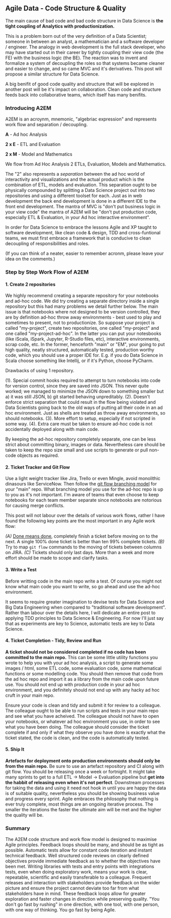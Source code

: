 ## Agile Data - Code Structure & Quality

The main cause of bad code and bad code structure in Data Science is **the tight coupling of Analytics with productionization.**

This is a problem born out of the very definition of a Data Scientist; someone in between an analyst, a mathematician and a software developer / engineer.  The analogy in web development is the full stack developer, who may have started out in their career by tightly coupling their view code (the FE) with the business logic (the BE).  The reaction was to invent and formalize a system of decoupling the roles so that systems became cleaner and easier to change, and so came MVC and it's derivatives.  This post will propose a similar structure for Data Science.

A big benifit of good code quality and structure that will be explored in another post will be it's impact on collaboration.  Clean code and structure feeds back into collaborative teams, which itself has many benifits.

### Introducing A2EM

A2EM is an acroynm, mnemonic, "algebriac expression" and represents work flow and separation / decoupling.

**A** - Ad hoc Analysis

**2 x E** - ETL and Evaluation

**2 x M** - Model and Mathematics

We flow from Ad Hoc Analysis 2 ETLs, Evaluation, Models and Mathematics.

The "2" also represents a *separation* between the ad hoc world of interactivity and visualizations and the actual product which is the combination of ETL, models and evaluation.  This separation ought to be physically compounded by splitting a Data Science project out into two repositories and using a different toolset for each. Just as in web development the back end development is done in a different IDE to the front end development. The mantra of MVC is "don't put business logic in your view code" the mantra of A2EM will be "don't put production code, especially ETL & Evaluation, in your Ad hoc interactive environment".

In order for Data Science to embrace the lessons Agile and XP taught to software development, like clean code & design, TDD and cross-funtional teams, we must first embrace a framework that is conducive to clean decoupling of responsibilities and roles.

(If you can think of a neater, easier to remember acronm, please leave your idea on the comments.)

### Step by Step Work Flow of A2EM

#### 1. Create 2 repositories

We highly recommend creating a separate repository for your notebooks and ad-hoc code.  We did try creating a separate directory inside a single repository but this had many problems we detail further below.  The main issue is that notebooks where not designed to be version controlled, they are by definition ad-hoc throw away environments - best used to play and sometimes to present, not to productionize.  So suppose your project is called "my-project", create two repositories, one called "my-project" and one called "my-project-ad-hoc". In the latter you can put your notesbooks (like iScala, iSpark, Jupyter, R-Studio files, etc), interactive environments, scrap code, etc. In the former, henceforth "main" or "EM", your going to put high quality, neatly structured, automatically tested, production worthy code, which you should use a proper IDE for. E.g. if you do Data Science in Scala choose something like Intellij, or if it's Python, choose PyCharm.

Drawbacks of using 1 repository.

(1). Special commit hooks required to attempt to turn notebooks into code for version control, since they are saved into JSON.  This never quite worked; we managed to minimize the JSON down to something smaller but a) it was still JSON, b) git started behaving unpreditably.
(2). Doesn't enforce strict separation that could result in the flow being violated and Data Scientists going back to the old ways of putting all their code in an ad hoc environment. Just as shells are treated as throw away environments, so should notebooks.
(3). More effort to setup, especially if not scripted in some way.
(4). Extra care must be taken to ensure ad-hoc code is not accidentally deployed along with main code.

By keeping the ad-hoc repository completely separate, one can be less strict about committing binary, images or data.  Nevertheless care should be taken to keep the repo size small and use scripts to generate or pull non-code objects as required.

#### 2. Ticket Tracker and Git Flow

Use a light weight tracker like Jira, Trello or even Mingle, avoid monolithic dinasours like ServiceNow.  Then follow the [git flow branching model](http://danielkummer.github.io/git-flow-cheatsheet/) for your "main" repo.  What branching model you use for the ad-hoc repo is up to you as it's not important. I'm aware of teams that even choose to keep notebooks for each team member separate since notebooks are notorious for causing merge conflicts.

This post will not labour over the details of various work flows, rather I have found the following key points are the most important in any Agile work flow:

*(A)* [Done means done](http://www.allaboutagile.com/agile-principle-7-done-means-done/), completely finish a ticket before moving on to the next.  A single 100% done ticket is better than ten 99% complete tickets.
*(B)* Try to map `git flow` commands to the moving of tickets between columns on JIRA.
*(C)* Tickets should only last days.  More than a week and more effort should be made to scope and clarify tasks.

#### 3. Write a Test

Before writting code in the main repo write a test.  Of course you might not know what main code you want to write, so go ahead and use the ad-hoc environment.

It seems to require greater imagination to devise tests for Data Science and Big Data Engineering when compared to "traditional software development".  Rather than labour over the details here, I will dedicate an entire post to applying TDD principles to Data Science & Engineering. For now I'll just say that as experiments are key to Science, automatic tests are key to Data Science.

#### 4. Ticket Completion - Tidy, Review and Run

**A ticket should not be considered completed if no code has been committed to the main repo.** This can be some little utility functions you wrote to help you with your ad hoc analysis, a script to generate some images / html, some ETL code, some evaluation code, some mathematical functions or some modelling code.  You should then remove that code from the ad hoc repo and import it as a library from the main code upon future use.  You should not end up with production code in your ad hoc environment, and you definitely should not end up with any hacky ad hoc cruft in your main repo.

Ensure your code is clean and tidy and submit it for review to a colleague.  The colleague ought to be able to run scripts and tests in your main repo and see what you have acheived.  The colleague should not have to open your notebooks, or whatever ad hoc environment you use, in order to see what you have been doing.  The colleague should consider the ticket complete if and only if what they observe you have done is exactly what the ticket stated, the code is clean, and the code is automatically tested.

#### 5. Ship It

**Artefacts for deployment onto production environments should only be from the main repo.**  Be sure to use an artefact repository and CI along with git flow. You should be releasing once a week or fortnight. It might take many sprints to get to a full ETL -> Model -> Evaluation pipeline but **get into the habbit of releasing even when it's not perfect**. Downstream processes for taking the data and using it need not hook in until you are happy the data is of suitable quality, nevertheless you should be showing business value and progress every sprint. Agile embraces the philosophy that nothing is ever truly complete, most things are an ongoing iterative process. The smaller the iterations the faster the ultimate aim will be met and the higher the quality will be.

### Summary

The A2EM code structure and work flow model is designed to maximise Agile principles. Feedback loops should be many, and should be as tight as possible. Automatic tests allow for constant code iteration and instant technical feedback. Well structured code reviews on clearly defined objectives provide immediate feedback as to whether the objectives have been met. Writing libraries with tests and entry points with integrations tests, even when doing exploratory work, means your work is clear, repeatable, scientific and easily transferable to a colleague. Frequent releases and interaction with stakeholders provide feedback on the wider picture and ensure the project cannot deviate too far from what stakeholders have in mind. These feedback loops allow for greater exploration and faster changes in direction while preserving quality. "You don't go fast by rushing" in one direction, with one tool, with one person, with one way of thinking. You go fast by being Agile.
